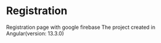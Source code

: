 # Registration
Registration page with google firebase
The project created in Angular(version: 13.3.0)
